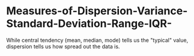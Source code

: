 # Measures-of-Dispersion-Variance-Standard-Deviation-Range-IQR-
While central tendency (mean, median, mode) tells us the "typical" value, dispersion tells us how spread out the data is.
